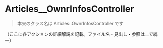 # Articles__OwnrInfosController

> 本来のクラス名は Articles::OwnrInfosController です

（ここに各アクションの詳細解説を記載。ファイル名・見出し・参照は__で統一） 